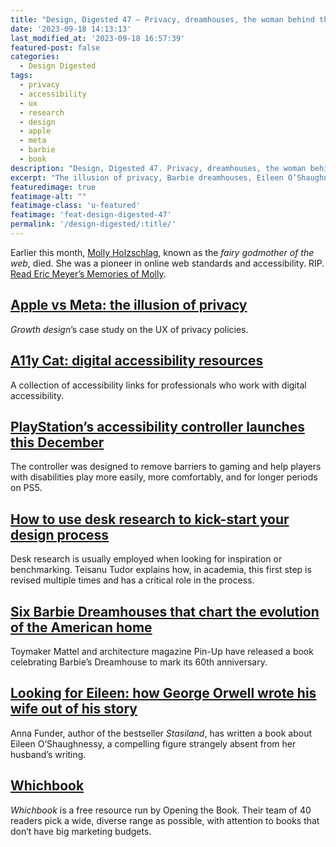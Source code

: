 ```yaml
---
title: "Design, Digested 47 – Privacy, dreamhouses, the woman behind the author"
date: '2023-09-18 14:13:13'
last_modified_at: '2023-09-18 16:57:39'
featured-post: false
categories:
  - Design Digested
tags:
  - privacy
  - accessibility
  - ux
  - research
  - design
  - apple
  - meta
  - barbie
  - book
description: "Design, Digested 47. Privacy, dreamhouses, the woman behind the author"
excerpt: "The illusion of privacy, Barbie dreamhouses, Eileen O’Shaughnessy, the benefits of desk research and more."
featuredimage: true
featimage-alt: ""
featimage-class: 'u-featured'
featimage: 'feat-design-digested-47'
permalink: '/design-digested/:title/'
---
```

Earlier this month, [Molly Holzschlag](https://en.wikipedia.org/wiki/Molly_Holzschlag), known as the _fairy godmother of the web_, died. She was a pioneer in online web standards and accessibility. RIP. [Read Eric Meyer’s Memories of Molly](https://meyerweb.com/eric/thoughts/2023/09/06/memories-of-molly/).

## [Apple vs Meta: the illusion of privacy](https://growth.design/case-studies/apple-privacy-policy)
_Growth design_’s case study on the UX of privacy policies.

## [A11y Cat: digital accessibility resources](https://raindrop.io/a11ycat/a11y-cat-digital-accessibility-resources-35893871)
A collection of accessibility links for professionals who work with digital accessibility.

## [PlayStation’s accessibility controller launches this December](https://za.ign.com/playstation-5-access-controller/179149/news/playstations-accessibility-controller-launches-this-december)
The controller was designed to remove barriers to gaming and help players with disabilities play more easily, more comfortably, and for longer periods on PS5.

## [How to use desk research to kick-start your design process](https://uxdesign.cc/how-to-use-desk-research-to-kick-start-your-design-process-aab6e67fd7a4)
Desk research is usually employed when looking for inspiration or benchmarking. Teisanu Tudor explains how, in academia, this first step is revised multiple times and has a critical role in the process.

## [Six Barbie Dreamhouses that chart the evolution of the American home](https://www.dezeen.com/2023/02/22/barbie-dreamhouse-pin-up-book/)
Toymaker Mattel and architecture magazine Pin-Up have released a book celebrating Barbie’s Dreamhouse to mark its 60th anniversary.

## [Looking for Eileen: how George Orwell wrote his wife out of his story](https://www.theguardian.com/books/2023/jul/30/my-hunt-for-eileen-george-orwell-erased-wife-anna-funder)
Anna Funder, author of the bestseller _Stasiland_, has written a book about Eileen O’Shaughnessy, a compelling figure strangely absent from her husband’s writing.

## [Whichbook](https://www.whichbook.net/)
_Whichbook_ is a free resource run by Opening the Book. Their team of 40 readers pick a wide, diverse range as possible, with attention to books that don’t have big marketing budgets.